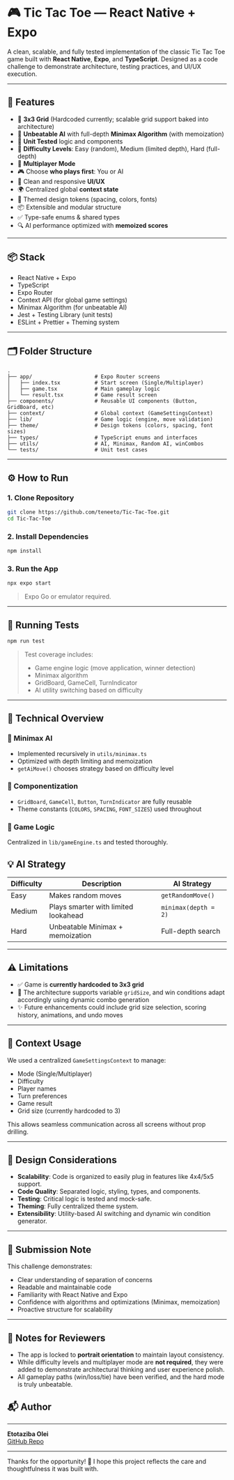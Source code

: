 # 🎮 Tic Tac Toe — React Native + Expo

A clean, scalable, and fully tested implementation of the classic Tic Tac Toe game built with **React Native**, **Expo**, and **TypeScript**. Designed as a code challenge to demonstrate architecture, testing practices, and UI/UX execution.

---

## 🚀 Features

- 🔁 **3x3 Grid** (Hardcoded currently; scalable grid support baked into architecture)
- 🧠 **Unbeatable AI** with full-depth **Minimax Algorithm** (with memoization)
- 🧪 **Unit Tested** logic and components
- 🔧 **Difficulty Levels**: Easy (random), Medium (limited depth), Hard (full-depth)
- 👤 **Multiplayer Mode**
- 🎮 Choose **who plays first**: You or AI
- 💅 Clean and responsive **UI/UX**
- 🌍 Centralized global **context state**
- 🎨 Themed design tokens (spacing, colors, fonts)
- 📦 Extensible and modular structure
- ✅ Type-safe enums & shared types
- 🔍 AI performance optimized with **memoized scores**

---

## 📦 Stack

- React Native + Expo
- TypeScript
- Expo Router
- Context API (for global game settings)
- Minimax Algorithm (for unbeatable AI)
- Jest + Testing Library (unit tests)
- ESLint + Prettier + Theming system

---

## 🗂️ Folder Structure

```
.
├── app/                    # Expo Router screens
│   ├── index.tsx           # Start screen (Single/Multiplayer)
│   ├── game.tsx            # Main gameplay logic
│   └── result.tsx          # Game result screen
├── components/             # Reusable UI components (Button, GridBoard, etc)
├── context/                # Global context (GameSettingsContext)
├── lib/                    # Game logic (engine, move validation)
├── theme/                  # Design tokens (colors, spacing, font sizes)
├── types/                  # TypeScript enums and interfaces
├── utils/                  # AI, Minimax, Random AI, winCombos
└── tests/                  # Unit test cases
```

---

## ⚙️ How to Run

### 1. Clone Repository

```bash
git clone https://github.com/teneeto/Tic-Tac-Toe.git
cd Tic-Tac-Toe
```

### 2. Install Dependencies

```bash
npm install
```

### 3. Run the App

```bash
npx expo start
```

> Expo Go or emulator required.

---

## 🧪 Running Tests

```bash
npm run test
```

> Test coverage includes:
>
> - Game engine logic (move application, winner detection)
> - Minimax algorithm
> - GridBoard, GameCell, TurnIndicator
> - AI utility switching based on difficulty

---

## 🧠 Technical Overview

### 🔁 Minimax AI

- Implemented recursively in `utils/minimax.ts`
- Optimized with depth limiting and memoization
- `getAiMove()` chooses strategy based on difficulty level

### 🧩 Componentization

- `GridBoard`, `GameCell`, `Button`, `TurnIndicator` are fully reusable
- Theme constants (`COLORS`, `SPACING`, `FONT_SIZES`) used throughout

### 🧠 Game Logic

Centralized in `lib/gameEngine.ts` and tested thoroughly.

## 💡 AI Strategy

| Difficulty | Description                          | AI Strategy          |
| ---------- | ------------------------------------ | -------------------- |
| Easy       | Makes random moves                   | `getRandomMove()`    |
| Medium     | Plays smarter with limited lookahead | `minimax(depth = 2)` |
| Hard       | Unbeatable Minimax + memoization     | Full-depth search    |

---

## ⚠️ Limitations

- ✅ Game is **currently hardcoded to 3x3 grid**
- 🔧 The architecture supports variable `gridSize`, and win conditions adapt accordingly using dynamic combo generation
- ✨ Future enhancements could include grid size selection, scoring history, animations, and undo moves

---

## 🤝 Context Usage

We used a centralized `GameSettingsContext` to manage:

- Mode (Single/Multiplayer)
- Difficulty
- Player names
- Turn preferences
- Game result
- Grid size (currently hardcoded to 3)

This allows seamless communication across all screens without prop drilling.

---

## 🧠 Design Considerations

- **Scalability**: Code is organized to easily plug in features like 4x4/5x5 support.
- **Code Quality**: Separated logic, styling, types, and components.
- **Testing**: Critical logic is tested and mock-safe.
- **Theming**: Fully centralized theme system.
- **Extensibility**: Utility-based AI switching and dynamic win condition generator.

---

## 📧 Submission Note

This challenge demonstrates:

- Clear understanding of separation of concerns
- Readable and maintainable code
- Familiarity with React Native and Expo
- Confidence with algorithms and optimizations (Minimax, memoization)
- Proactive structure for scalability

---

## 📌 Notes for Reviewers

- The app is locked to **portrait orientation** to maintain layout consistency.
- While difficulty levels and multiplayer mode are **not required**, they were added to demonstrate architectural thinking and user experience polish.
- All gameplay paths (win/loss/tie) have been verified, and the hard mode is truly unbeatable.

## 📬 Author

---

**Etotaziba Olei**  
[GitHub Repo](https://github.com/teneeto/Tic-Tac-Toe)

---

Thanks for the opportunity! 🙏 I hope this project reflects the care and thoughtfulness it was built with.
